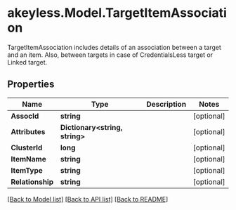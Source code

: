 # akeyless.Model.TargetItemAssociation
TargetItemAssociation includes details of an association between a target and an item. Also, between targets in case of CredentialsLess target or Linked target.

## Properties

Name | Type | Description | Notes
------------ | ------------- | ------------- | -------------
**AssocId** | **string** |  | [optional] 
**Attributes** | **Dictionary&lt;string, string&gt;** |  | [optional] 
**ClusterId** | **long** |  | [optional] 
**ItemName** | **string** |  | [optional] 
**ItemType** | **string** |  | [optional] 
**Relationship** | **string** |  | [optional] 

[[Back to Model list]](../README.md#documentation-for-models) [[Back to API list]](../README.md#documentation-for-api-endpoints) [[Back to README]](../README.md)

